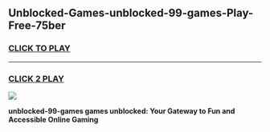 
## Unblocked-Games-unblocked-99-games-Play-Free-75ber
<h3>
<a href="https://premium76.site?title=unblocked-99-games&ref=09A">CLICK TO PLAY</a></h3>
<hr>

<h3>
<a href="https://premium76.site?title=unblocked-99-games&ref=09A">CLICK 2 PLAY</a>
  
</h3>

<a href="https://premium76.site?title=unblocked-99-games&ref=09A"><img src="https://clearcache.store/games.png"></a>


**unblocked-99-games games unblocked: Your Gateway to Fun and Accessible Online Gaming**
